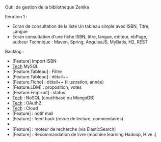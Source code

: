 Outil de gestion de la bibliothèque Zenika

Itération 1 : 
- Ecran de consultation de la liste
    Un tableau simple avec ISBN, Titre, Langue
- Ecran consultation d'une fiche
    ISBN, titre, langue, editeur, nbPage, autheur
Technique : 
Maven, Spring, AngulasJS, MyBatis, H2, REST

Backlog : 
- [Feature] Import ISBN
- [Tech] MySQL
- [Feature.Tableau] : Filtre
- [Feature.Tableau] : détail++
- [Feature.Fiche] : détail++ (illustration, année)
- [Feature.LDM] : proposition, votes
- [Feature.Emprunt] : status
- [Tech] : NoSQL (couchbase ou MongoDB)
- [Tech] : OAuth2
- [Tech] : Cloud
- [Feature] : notif mail
- [Feature] : feed back (revue de lecture, commentaires)
- [Tech]: RESTfull (HATEOAS, la doc et tout le toutim)
- [Feature] : moteur de recherche (via ElasticSearch)
- [Feature] : Recommandation de livre (machine learning Hadoop, Hive..)

